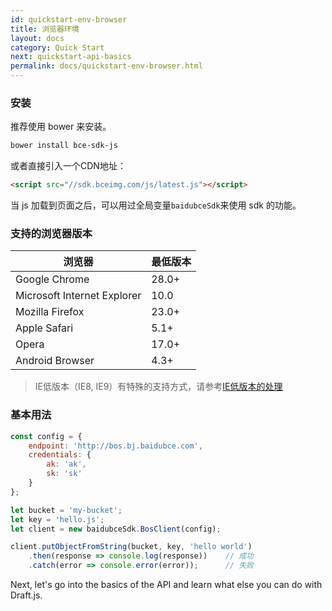 ```yaml
---
id: quickstart-env-browser
title: 浏览器环境
layout: docs
category: Quick Start
next: quickstart-api-basics
permalink: docs/quickstart-env-browser.html
---
```


### 安装

推荐使用 bower 来安装。

```sh
bower install bce-sdk-js
```

或者直接引入一个CDN地址：

```html
<script src="//sdk.bceimg.com/js/latest.js"></script>
```

当 js 加载到页面之后，可以用过全局变量`baidubceSdk`来使用 sdk 的功能。

### 支持的浏览器版本

|浏览器|最低版本|
|------|--------|
|Google Chrome|28.0+|
|Microsoft Internet Explorer|10.0|
|Mozilla Firefox|23.0+|
|Apple Safari|5.1+|
|Opera|17.0+|
|Android Browser|4.3+|

> IE低版本（IE8, IE9）有特殊的支持方式，请参考[IE低版本的处理](advanced-topics-key-bindings.html)

### 基本用法

```js
const config = {
    endpoint: 'http://bos.bj.baidubce.com',
    credentials: {
        ak: 'ak',
        sk: 'sk'
    }
};

let bucket = 'my-bucket';
let key = 'hello.js';
let client = new baidubceSdk.BosClient(config);

client.putObjectFromString(bucket, key, 'hello world')
    .then(response => console.log(response))    // 成功
    .catch(error => console.error(error));      // 失败
```

Next, let's go into the basics of the API and learn what else you can do with Draft.js.
